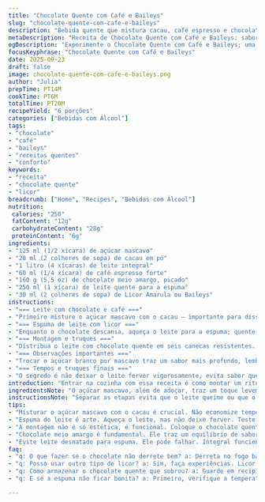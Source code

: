 ```yaml
---
title: "Chocolate Quente com Café e Baileys"
slug: "chocolate-quente-com-cafe-e-baileys"
description: "Bebida quente que mistura cacau, café espresso e chocolate amargo, finalizada com espuma de leite e um toque de Baileys. Combina o amargor intenso do café com a cremosidade do chocolate e o sabor levemente alcoólico da bebida irlandesa. Uma versão adaptada com açúcar mascavo e chocolate meio amargo para suavizar a acidez. Garantia de aroma que invade a cozinha e aquece em dias frios, com técnica para manter textura perfeita do leite e chantilly de Baileys."
metaDescription: "Receita de Chocolate Quente com Café e Baileys: saboreie a união do chocolate amargo e café espresso em um inverno confortável e acolhedor"
ogDescription: "Experimente o Chocolate Quente com Café e Baileys; uma mistura intensa de sabores que aquece o corpo e a alma nos dias frios"
focusKeyphrase: "Chocolate Quente com Café e Baileys"
date: 2025-09-23
draft: false
image: chocolate-quente-com-cafe-e-baileys.png
author: "Julia"
prepTime: PT14M
cookTime: PT6M
totalTime: PT20M
recipeYield: "6 porções"
categories: ["Bebidas com Álcool"]
tags:
- "chocolate"
- "café"
- "baileys"
- "receitas quentes"
- "conforto"
keywords:
- "receita"
- "chocolate quente"
- "licor"
breadcrumb: ["Home", "Recipes", "Bebidas com Álcool"]
nutrition: 
 calories: "250"
 fatContent: "12g"
 carbohydrateContent: "28g"
 proteinContent: "6g"
ingredients:
- "125 ml (1/2 xícara) de açúcar mascavo"
- "28 ml (2 colheres de sopa) de cacau em pó"
- "1 litro (4 xícaras) de leite integral"
- "60 ml (1/4 xícara) de café espresso forte"
- "160 g (5,5 oz) de chocolate meio amargo, picado"
- "250 ml (1 xícara) de leite quente para a espuma"
- "30 ml (2 colheres de sopa) de Licor Amarula ou Baileys"
instructions:
- "=== Leite com chocolate e café ==="
- "Primeiro misture o açúcar mascavo com o cacau – importante para dissolver, sem grumos. Use uma panela média; o açúcar deve começar a derreter quando esquentar, mas não queimar, mexa sem parar com um fouet. Num toque: adicione o leite e o café espresso, misture e aqueça até quase ferver, bolhas nas beiradas sinalizam o ponto certo para perder a acidez agressiva do café e intensificar o sabor. Quando a mistura estiver quente, jogue o chocolate picado – ele vai derreter e transformar tudo numa textura cremosa. Sinta a espessura mexendo com colher de pau, cuidado com fervura para não perder o brilho do chocolate. Reserve em fogo baixíssimo pra manter aquecido."
- "=== Espuma de leite com licor ==="
- "Enquanto o chocolate descansa, aqueça o leite para a espuma; quente, mas não fervendo, teste na pele o calor, precisa ser confortável uns 60 graus. Misture o licor (optei Amarula por ser mais suave, Baileys funciona também) no leite quente. Use um mixer de mão ou espumador próprio para criar a mousse, como se fosse um cappuccino caseiro. O objetivo é gerar uma espuma densa, brilhante – não uma mera camada rala de bolhas. Cuidado pra não passar do ponto e perder a cremosidade."
- "=== Montagem e truques ==="
- "Distribua o leite com chocolate quente em seis canecas resistentes. Cubra generosamente com a espuma feita, use uma colher grande ou concha. Se quiser, finalize com uma pitada de cacau em pó ou canela para um aroma extra. Não deixe esfriar – espuma baixa rápido, e o efeito visual perde metade do charme. Se sobrar, a espuma pode ir para a geladeira; para reativar, aqueça e bata de novo. Já me vi com a espuma murchando – dica: espuma rende melhor com leite integral, desnatado pode falhar."
- "=== Observações importantes ==="
- "Trocar o açúcar branco por mascavo traz um sabor mais profundo, lembra o açúcar demerara usado em café coado. Chocolate meio amargo entrega equilíbrio entre amargor e doçura, chocolate ao leite deixa doce demais. O café espresso deve ser forte, quase concentrado, a falta dele deixa tudo sem personalidade. Se não tiver mixer, bater o leite com um fouet manual com força faz uma espuma aceitável, mas menos consistente."
- "=== Tempos e truques finais ==="
- "O segredo é não deixar o leite ferver vigorosamente, evita sabor queimado. O chocolate precisa derreter lentamente, para não perder brilho. A espuma de leite deve ser feita na hora, e aplicada rápido. Sinais de que está pronto? O chocolate quente tem brilho aveludado, aroma doce-amargo, espuma firme e cremosa, lembrando cappuccino com toque alcoólico suave."
introduction: "Entrar na cozinha com essa receita é como montar um ritual de inverno. O aroma do café espresso se misturando ao doce do chocolate amargo – coisa que aprendi a respeitar depois de algumas tentativas frustradas. Usar açúcar mascavo, por exemplo, muda o jogo, dá uma espécie de conforto que o refinado não entrega. A espuma do leite batida com licor é um luxo simples – garante que você tome algo além do básico, algo que aquece a alma e traz conversa boa junto. Não é só receita, é experiência sensorial. Prepare-se para ouvir o som do leite fervendo baixo, sentir o cheiro do chocolate derretendo no fogão e ver a espuma subir no copo, firme, como uma nuvem de sabor."
ingredientsNote: "O açúcar mascavo, além de adoçar, traz um toque levemente caramelizado. Se preferir, escolha cacau em pó belga ou nacional de boa qualidade, pois isso influencia bastante o sabor. O leite integral é recomendado para a espuma – pouca gordura não gera textura. Espresso forte é essencial, faça na máquina ou cafeteira italiana para dar aquela base rica e amarga indispensável. Substituir Baileys por Amarula ou até um licor de amêndoas muda a vibe, teste! Chocolate meio amargo equilibrado evita açúcar demais e mantém intensidade."
instructionsNote: "Separar as etapas evita que o leite queime ou que o chocolate perca brilho. Mexer constantemente é regra de ouro para o cacau e açúcar dissolverem sem virar bolotas. O cuidado com a temperatura do leite para espumar é fundamental; nem quente demais, nem frio demais, senão não forma espuma. Bater a espuma logo após adicionar o licor faz toda diferença, a gordura do leite ajuda na estabilidade. Nunca cobrir a espuma com tampa – piora a textura. Sirva rápido, aproveite o contraste quente da bebida com a espuma fresca e cremosa."
tips:
- "Misturar o açúcar mascavo com o cacau é crucial. Não economize tempo. Faça devagar, evite grumos. Panela média, calor suave. O açúcar derretendo dá aquele sabor especial. Aproveite o cheiro que começa a subir. Começa com notas de caramelo, e isso é incrível. Não queime, evite sabores amargos. Mistura o gosto do chocolate amargo com o do café."
- "Espuma do leite é arte. Aqueça o leite, mas não deixe ferver. Teste na pele, precisa estar confortável, temperatura certa. Junte o licor e use um mixer. Faça ali na hora. Espuma densa que brilha, não aquelas camadas finas. Controle bem o tempo, não fique distraído. Essa textura é o que faz a bebida especial."
- "A montagem não é só estética, é funcional. Coloque o chocolate quente em canecas. Espuma em cima, capricho é tudo. Se sentir inspiração, polvilhe cacau ou canela. Aroma extra que impacta. Sirva rápidinho, espuma murcha rápido. Se sobrar, guarde, mas não esqueça de esquentar de novo e bater."
- "Chocolate meio amargo é fundamental. Ele traz um equilíbrio de sabor. Se usar ao leite, vai pender para o doce demais. E o café tem que ser forte. Espresso é o ideal, com gosto intenso. Se não tiver, faça um café coado concentrado, mas não é a mesma coisa."
- "Evite leite desnatado para espuma. Ele pode falhar. Integral funciona melhor, garante aquela cremosidade. Se o chocolate não derreter direito, vai ficar com grumos, atente a temperatura. Fogo baixo é seu amigo. Se transbordar, vai causar bagunça. Limpeza depois é o último dos problemas."
faq:
- "q: O que fazer se o chocolate não derrete bem? a: Derreta no fogo baixo, mexa sempre. Alternativamente, use micro-ondas em intervalos curtos. Veja a textura."
- "q: Posso usar outro tipo de licor? a: Sim, faça experiências. Licor de amêndoas é uma opção. Pode até misturar um pouco de rum. Impacto é interessante."
- "q: Como armazenar o chocolate quente que sobrou? a: Guarde em recipiente fechado. Na geladeira, dura até dois dias. Aqueça novamente e mexa. Para a espuma, faça do zero."
- "q: E se a espuma não ficar bonita? a: Primeiro, verifique a temperatura do leite. Se estiver muito quente, não forma espuma. Misture rapidamente após adicionar o licor."

---
```

